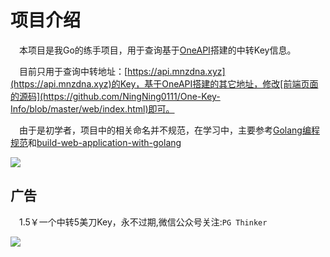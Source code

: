 # 项目介绍

&emsp;本项目是我Go的练手项目，用于查询基于[OneAPI](https://github.com/songquanpeng/one-api/)搭建的中转Key信息。

&emsp;目前只用于查询中转地址：[https://api.mnzdna.xyz](https://api.mnzdna.xyz)的Key，基于OneAPI搭建的其它地址，修改[前端页面的源码](https://github.com/NingNing0111/One-Key-Info/blob/master/web/index.html)即可。

&emsp;由于是初学者，项目中的相关命名并不规范，在学习中，主要参考[Golang编程规范](https://makeoptim.com/golang/standards/project-layout)和[build-web-application-with-golang](https://github.com/astaxie/build-web-application-with-golang)

![](https://pgthinker.me/wp-content/uploads/2023/09/DGWGHZJULD3TE63VY.png)

## 广告

&emsp;1.5￥一个中转5美刀Key，永不过期,微信公众号关注:`PG Thinker`

![](https://pgthinker.me/wp-content/uploads/2023/09/A9Y13HNF9NXZ3ZAHEGQ.png)




